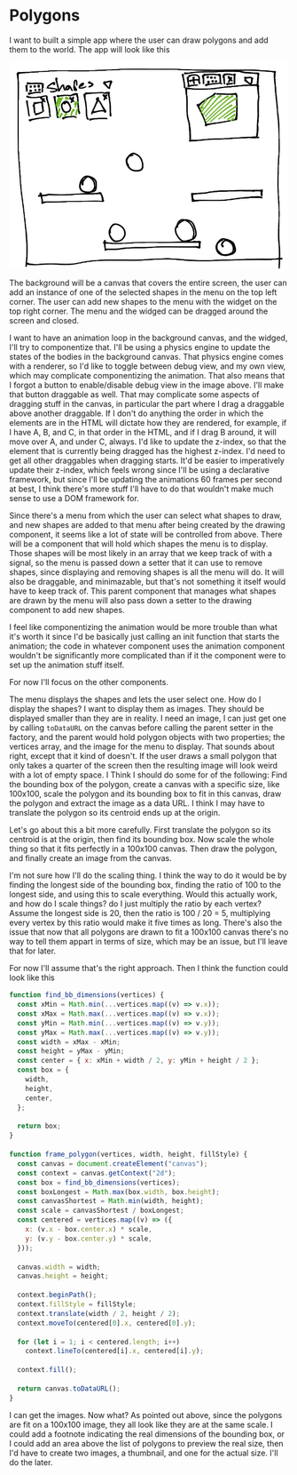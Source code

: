 # Polygons

I want to built a simple app where the user can draw polygons and add them to the world. The app will look like this

![](./concept.jpg)

The background will be a canvas that covers the entire screen, the user can add an instance of one of the selected shapes in the menu on the top left corner. The user can add new shapes to the menu with the widget on the top right corner. The menu and the widged can be dragged around the screen and closed.

I want to have an animation loop in the background canvas, and the widged, I'll try to componentize that. I'll be using a physics engine to update the states of the bodies in the background canvas. That physics engine comes with a renderer, so I'd like to toggle between debug view, and my own view, which may complicate componentizing the animation. That also means that I forgot a button to enable/disable debug view in the image above. I'll make that button draggable as well. That may complicate some aspects of dragging stuff in the canvas, in particular the part where I drag a draggable above another draggable. If I don't do anything the order in which the elements are in the HTML will dictate how they are rendered, for example, if I have A, B, and C, in that order in the HTML, and if I drag B around, it will move over A, and under C, always. I'd like to update the z-index, so that the element that is currently being dragged has the highest z-index. I'd need to get all other draggables when dragging starts. It'd be easier to imperatively update their z-index, which feels wrong since I'll be using a declarative framework, but since I'll be updating the animations 60 frames per second at best, I think there's more stuff I'll have to do that wouldn't make much sense to use a DOM framework for.

Since there's a menu from which the user can select what shapes to draw, and new shapes are added to that menu after being created by the drawing component, it seems like a lot of state will be controlled from above. There will be a component that will hold which shapes the menu is to display. Those shapes will be most likely in an array that we keep track of with a signal, so the menu is passed down a setter that it can use to remove shapes, since displaying and removing shapes is all the menu will do. It will also be draggable, and minimazable, but that's not something it itself would have to keep track of. This parent component that manages what shapes are drawn by the menu will also pass down a setter to the drawing component to add new shapes.

I feel like componentizing the animation would be more trouble than what it's worth it since I'd be basically just calling an init function that starts the animation; the code in whatever component uses the animation component wouldn't be significantly more complicated than if it the component were to set up the animation stuff itself.

For now I'll focus on the other components.

The menu displays the shapes and lets the user select one. How do I display the shapes? I want to display them as images. They should be displayed smaller than they are in reality. I need an image, I can just get one by calling `toDataURL` on the canvas before calling the parent setter in the factory, and the parent would hold polygon objects with two properties; the vertices array, and the image for the menu to display. That sounds about right, except that it kind of doesn't. If the user draws a small polygon that only takes a quarter of the screen then the resulting image will look weird with a lot of empty space. I Think I should do some for of the following:
Find the bounding box of the polygon, create a canvas with a specific size, like 100x100, scale the polygon and its bounding box to fit in this canvas, draw the polygon and extract the image as a data URL. I think I may have to translate the polygon so its centroid ends up at the origin.

Let's go about this a bit more carefully. First translate the polygon so its centroid is at the origin, then find its bounding box. Now scale the whole thing so that it fits perfectly in a 100x100 canvas. Then draw the polygon, and finally create an image from the canvas.

I'm not sure how I'll do the scaling thing. I think the way to do it would be by finding the longest side of the bounding box, finding the ratio of 100 to the longest side, and using this to scale everything. Would this actually work, and how do I scale things? do I just multiply the ratio by each vertex? Assume the longest side is 20, then the ratio is 100 / 20 = 5, multiplying every vertex by this ratio would make it five times as long. There's also the issue that now that all polygons are drawn to fit a 100x100 canvas there's no way to tell them appart in terms of size, which may be an issue, but I'll leave that for later.

For now I'll assume that's the right approach. Then I think the function could look like this

```javascript
function find_bb_dimensions(vertices) {
  const xMin = Math.min(...vertices.map((v) => v.x));
  const xMax = Math.max(...vertices.map((v) => v.x));
  const yMin = Math.min(...vertices.map((v) => v.y));
  const yMax = Math.max(...vertices.map((v) => v.y));
  const width = xMax - xMin;
  const height = yMax - yMin;
  const center = { x: xMin + width / 2, y: yMin + height / 2 };
  const box = {
    width,
    height,
    center,
  };

  return box;
}

function frame_polygon(vertices, width, height, fillStyle) {
  const canvas = document.createElement("canvas");
  const context = canvas.getContext("2d");
  const box = find_bb_dimensions(vertices);
  const boxLongest = Math.max(box.width, box.height);
  const canvasShortest = Math.min(width, height);
  const scale = canvasShortest / boxLongest;
  const centered = vertices.map((v) => ({
    x: (v.x - box.center.x) * scale,
    y: (v.y - box.center.y) * scale,
  }));

  canvas.width = width;
  canvas.height = height;

  context.beginPath();
  context.fillStyle = fillStyle;
  context.translate(width / 2, height / 2);
  context.moveTo(centered[0].x, centered[0].y);

  for (let i = 1; i < centered.length; i++)
    context.lineTo(centered[i].x, centered[i].y);

  context.fill();

  return canvas.toDataURL();
}
```

I can get the images. Now what? As pointed out above, since the polygons are fit on a 100x100 image, they all look like they are at the same scale. I could add a footnote indicating the real dimensions of the bounding box, or I could add an area above the list of polygons to preview the real size, then I'd have to create two images, a thumbnail, and one for the actual size. I'll do the later.